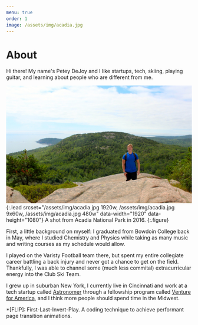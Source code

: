 ```yaml
---
menu: true
order: 1
image: /assets/img/acadia.jpg
---
```


# About

Hi there! My name's Petey DeJoy and I like startups, tech, skiing, playing guitar, and learning about people who are different from me.

![acadia](assets/img/acadia.jpg){:.lead srcset="/assets/img/acadia.jpg 1920w, /assets/img/acadia.jpg 9x60w, /assets/img/acadia.jpg 480w" data-width="1920" data-height="1080"}
A shot from Acadia National Park in 2016.
{:.figure}

First, a little background on myself: I graduated from Bowdoin College back in May, where I studied Chemistry and Physics while taking as many music and writing courses as my schedule would allow.

I played on the Varisty Football team there, but spent my entire collegiate career battling a back injury and never got a chance to get on the field. Thankfully, I was able to channel some (much less commital) extracurricular energy into the Club Ski Team.

I grew up in suburban New York, I currently live in Cincinnati and work at a tech startup called [Astronomer](https://astronomer.io) through a fellowship program called [Venture for America](https://ventureforamerica.org), and I think more people should spend time in the Midwest.

*[FLIP]: First-Last-Invert-Play. A coding technique to achieve performant page transition animations.
